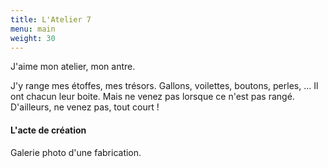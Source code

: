 ```yaml
---
title: L'Atelier 7
menu: main
weight: 30
---
```

<div class="row">

<div class="col-md-3">
  <img src="{{ site.baseurl }}/img/logo-atelier-7-marie-line-delacroix-bw-plain.svg" alt="" class="img-responsive">
</div>

<div class="col-md-6">
J'aime mon atelier, mon antre.

J'y range mes étoffes, mes trésors. Gallons, voilettes, boutons, perles, ...
Il ont chacun leur boite. Mais ne venez pas lorsque ce n'est pas rangé. D'ailleurs, ne venez pas, tout court !

#### L'acte de création

Galerie photo d'une fabrication.
</div>

</div>
